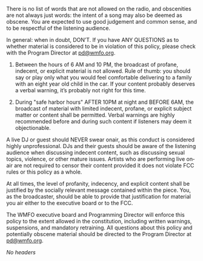 There is no list of words that are not allowed on the radio, and
obscenities are not always just words: the intent of a song may also be
deemed as obscene. You are expected to use good judgement and common
sense, and to be respectful of the listening audience.

In general: when in doubt, DON’T. If you have ANY QUESTIONS as to
whether material is considered to be in violation of this policy, please
check with the Program Director at
[pd@wmfo.org](mailto:pd@wmfo.org "mailto:pd@wmfo.org").

1.  Between the hours of 6 AM and 10 PM, the broadcast of profane,
    indecent, or explicit material is not allowed. Rule of thumb: you
    should say or play only what you would feel comfortable delivering
    to a family with an eight year old child in the car. If your content
    probably deserves a verbal warning, it’s probably not right for this
    time.

2.  During "safe harbor hours" AFTER 10PM at night and BEFORE 6AM, the
    broadcast of material with limited indecent, profane, or explicit
    subject matter or content shall be permitted. Verbal warnings are
    highly recommended before and during such content if listeners may
    deem it objectionable.

A live DJ or guest should NEVER swear on­air, as this conduct is
considered highly unprofessional. DJs and their guests should be aware
of the listening audience when discussing indecent content, such as
discussing sexual topics, violence, or other mature issues. Artists who
are performing live on­air are not required to censor their content
provided it does not violate FCC rules or this policy as a whole.

At all times, the level of profanity, indecency, and explicit content
shall be justified by the socially relevant message contained within the
piece. You, as the broadcaster, should be able to provide that
justification for material you air either to the executive board or to
the FCC.

The WMFO executive board and Programming Director will enforce this
policy to the extent allowed in the constitution, including written
warnings, suspensions, and mandatory retraining. All questions about
this policy and potentially obscene material should be directed to the
Program Director at
[pd@wmfo.org](mailto:pd@wmfo.org "mailto:pd@wmfo.org").

*No headers*
